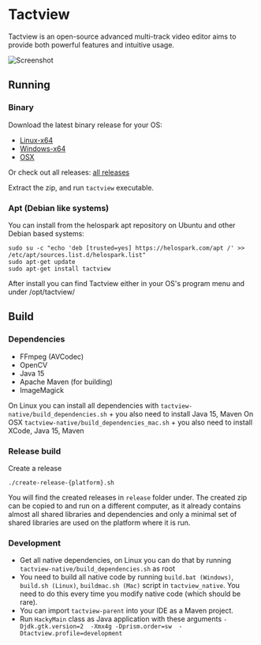 # Tactview

Tactview is an open-source advanced multi-track video editor aims to provide both powerful features and intuitive usage.

![Screenshot](/images/screenshot-2.png)

## Running

### Binary

Download the latest binary release for your OS:
  
  - [Linux-x64](https://helospark.com/tactview/download/tactview_linux64_snapshot.tar.xz)
  - [Windows-x64](https://helospark.com/tactview/download/tactview_win64_snapshot.zip)
  - [OSX](https://helospark.com/tactview/download/tactview_osx_snapshot.dmg)

Or check out all releases: [all releases](https://helospark.com/tactview/download/)

Extract the zip, and run `tactview` executable.

### Apt (Debian like systems)

You can install from the helospark apt repository on Ubuntu and other Debian based systems:

    sudo su -c "echo 'deb [trusted=yes] https://helospark.com/apt /' >> /etc/apt/sources.list.d/helospark.list"
    sudo apt-get update
    sudo apt-get install tactview

After install you can find Tactview either in your OS's program menu and under /opt/tactview/

## Build

### Dependencies


 - FFmpeg (AVCodec)
 - OpenCV
 - Java 15
 - Apache Maven (for building)
 - ImageMagick


On Linux you can install all dependencies with `tactview-native/build_dependencies.sh` + you also need to install Java 15, Maven
On OSX `tactview-native/build_dependencies_mac.sh` + you also need to install XCode, Java 15, Maven

### Release build


Create a release

	./create-release-{platform}.sh

You will find the created releases in `release` folder under. The created zip can be copied to and run on a different computer, as it already contains almost all shared libraries and dependencies and only a minimal set of shared libraries are used on the platform where it is run.

### Development

 - Get all native dependencies, on Linux you can do that by running `tactview-native/build_dependencies.sh` as root
 - You need to build all native code by running `build.bat (Windows)`, `build.sh (Linux)`, `buildmac.sh (Mac)` script in `tactview_native`. You need to do this every time you modify native code (which should be rare). 
 - You can import `tactview-parent` into your IDE as a Maven project.
 - Run `HackyMain` class as Java application with these arguments `-Djdk.gtk.version=2  -Xmx4g -Dprism.order=sw  -Dtactview.profile=development`
